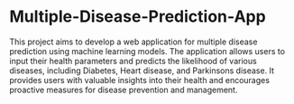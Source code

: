 ﻿# Multiple-Disease-Prediction-App

This project aims to develop a web application for multiple disease prediction using machine learning models. The application allows users to input their health parameters and predicts the likelihood of various diseases, including Diabetes, Heart disease, and Parkinsons disease. It provides users with valuable insights into their health and encourages proactive measures for disease prevention and management.
